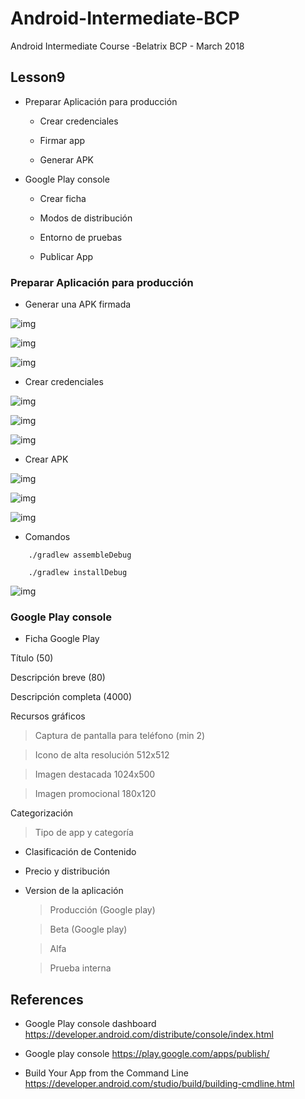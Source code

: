 # Android-Intermediate-BCP

Android Intermediate Course -Belatrix BCP - March 2018

## Lesson9

- Preparar Aplicación para producción

  - Crear credenciales 
  
  - Firmar app
  
  - Generar APK

- Google Play console

  - Crear ficha
  
  - Modos de distribución
  
  - Entorno de pruebas
  
  - Publicar App
  
### Preparar Aplicación para producción

- Generar una APK firmada

![img](images/generate_apk1.png)

![img](images/generate_apk2.png)

![img](images/generate_apk3.png)

- Crear credenciales

![img](images/generate_apk4.png)

![img](images/generate_apk5.png)

![img](images/generate_apk5-1.png)

- Crear APK

![img](images/generate_apk6.png)

![img](images/generate_apk7.png)

![img](images/output_release.png)

- Comandos

```
	./gradlew assembleDebug

	./gradlew installDebug
```

![img](images/output_debug.png)


### Google Play console

- Ficha Google Play

Título (50)

Descripción breve (80)

Descripción completa (4000)

Recursos gráficos
	
> Captura de pantalla para teléfono (min 2)

> Icono de alta resolución 512x512

> Imagen destacada 1024x500

> Imagen promocional 180x120

Categorización

> Tipo de app y categoría

- Clasificación de Contenido

- Precio y distribución

- Version de la aplicación

	> Producción (Google play)

	> Beta (Google play)

	> Alfa

	> Prueba interna	


## References 

- Google Play console dashboard https://developer.android.com/distribute/console/index.html

- Google play console https://play.google.com/apps/publish/

- Build Your App from the Command Line https://developer.android.com/studio/build/building-cmdline.html


